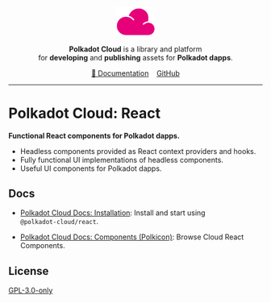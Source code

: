 <br />
<p align="center">
  <a href="https://github.com/paritytech/polkadot-cloud">
    <img alt="polkadot-cloud" title="polkadot-cloud" src="https://raw.githubusercontent.com/paritytech/polkadot-cloud/main/app/public/img/cloud.png" width="80" />
  </a>
</p>

<p align="center">
  <b>Polkadot Cloud</b> is a library and platform <br />
  for <b>developing</b> and <b>publishing</b> assets for <b>Polkadot dapps</b>.
</p>

<div align="center">
<a href="https://polkadot.cloud/#/overview">📖 Documentation</a>&nbsp;&nbsp;&nbsp;&nbsp;<a href="https://github.com/paritytech/polkadot-cloud"">GitHub</a>
</div>

<hr>

# Polkadot Cloud: React

**Functional React components for Polkadot dapps.**

- Headless components provided as React context providers and hooks.
- Fully functional UI implementations of headless components.
- Useful UI components for Polkadot dapps.

## Docs

- [Polkadot Cloud Docs: Installation](https://polkadot.cloud/#/polkicon): Install and start using `@polkadot‑cloud/react`.

- [Polkadot Cloud Docs: Components (Polkicon)](https://polkadot.cloud/#/polkicon): Browse Cloud React Components.

## License

[GPL-3.0-only](https://spdx.org/licenses/GPL-3.0-only.html)
